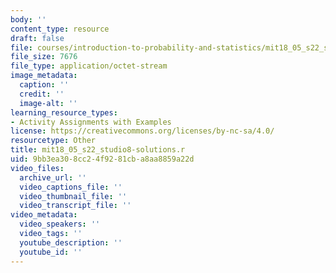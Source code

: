 ```yaml
---
body: ''
content_type: resource
draft: false
file: courses/introduction-to-probability-and-statistics/mit18_05_s22_studio8-solutions.r
file_size: 7676
file_type: application/octet-stream
image_metadata:
  caption: ''
  credit: ''
  image-alt: ''
learning_resource_types:
- Activity Assignments with Examples
license: https://creativecommons.org/licenses/by-nc-sa/4.0/
resourcetype: Other
title: mit18_05_s22_studio8-solutions.r
uid: 9bb3ea30-8cc2-4f92-81cb-a8aa8859a22d
video_files:
  archive_url: ''
  video_captions_file: ''
  video_thumbnail_file: ''
  video_transcript_file: ''
video_metadata:
  video_speakers: ''
  video_tags: ''
  youtube_description: ''
  youtube_id: ''
---
```

